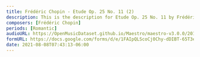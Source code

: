 ```yaml
---
title: Frédéric Chopin - Etude Op. 25 No. 11 (2)
description: This is the description for Etude Op. 25 No. 11 by Frédéric Chopin
composers: [Frédéric Chopin]
periods: [Romantic]
audioURL: https://OpenMusicDataset.github.io/Maestro/maestro-v3.0.0/2015/MIDI-Unprocessed_R1_D2-13-20_mid--AUDIO-from_mp3_18_R1_2015_wav--2.midi
formURL: https://docs.google.com/forms/d/e/1FAIpQLScoCj0Chy-dDIBT-65T3eYmxtAo0FecjvIbvGi8PgbE109XjA/viewform
date: 2021-08-08T07:43:13-06:00
---
```

